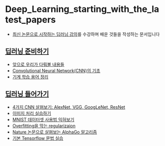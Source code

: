 # Deep_Learning_starting_with_the_latest_papers


- [최신 논문으로 시작하는 딥러닝 강의](http://www.edwith.org/deeplearningchoi/)를 수강하며 배운 것들을 작성하는 문서입니다

## [딥러닝 준비하기](https://github.com/zzsza/Deep_Learning_starting_with_the_latest_papers/tree/master/Lecture_Note/01.%20Ready%20to%20DL)
- [앞으로 우리가 다뤄볼 내용들](https://github.com/zzsza/Deep_Learning_starting_with_the_latest_papers/blob/master/Lecture_Note/01.%20Ready%20to%20DL/01.%20Intro.md)
- [Convolutional Neural Network(CNN)의 기초](https://github.com/zzsza/Deep_Learning_starting_with_the_latest_papers/blob/master/Lecture_Note/01.%20Ready%20to%20DL/02.%20CNN.md) 
- [기계 학습 용어 정리](https://github.com/zzsza/Deep_Learning_starting_with_the_latest_papers/blob/master/Lecture_Note/01.%20Ready%20to%20DL/04.%20ML_Terminology.md)

## [딥러닝 들어가기](https://github.com/zzsza/Deep_Learning_starting_with_the_latest_papers/blob/master/Lecture_Note/02.%20DL%20Intro/06.%20tensorflow%20basic.ipynb)
- [4가지 CNN 살펴보기: AlexNet, VGG, GoogLeNet, ResNet](https://github.com/zzsza/Deep_Learning_starting_with_the_latest_papers/blob/master/Lecture_Note/02.%20DL%20Intro/01.%20CNN(AlexNet%2CVGG%2CGoogleNet%2CResNet).md)
- [이미지 처리 실습하기](https://github.com/zzsza/Deep_Learning_starting_with_the_latest_papers/blob/master/Lecture_Note/02.%20DL%20Intro/02.%20Image%20processing.ipynb)
- [MNIST 데이터셋 사용법 익혀보기](https://github.com/zzsza/Deep_Learning_starting_with_the_latest_papers/blob/master/Lecture_Note/02.%20DL%20Intro/03.%20How%20to%20use%20MNIST.ipynb)
- [Overfitting을 막는 regularizaion](https://github.com/zzsza/Deep_Learning_starting_with_the_latest_papers/blob/master/Lecture_Note/02.%20DL%20Intro/04.%20Regularization.md)
- [Nature 논문으로 살펴보는 AlphaGo 알고리즘](https://github.com/zzsza/Deep_Learning_starting_with_the_latest_papers/blob/master/Lecture_Note/02.%20DL%20Intro/04.%20AlphaGo%20Algorithm.md)
- [기본 Tensorflow 문법 실습](https://github.com/zzsza/Deep_Learning_starting_with_the_latest_papers/blob/master/Lecture_Note/02.%20DL%20Intro/06.%20tensorflow%20basic.ipynb)
